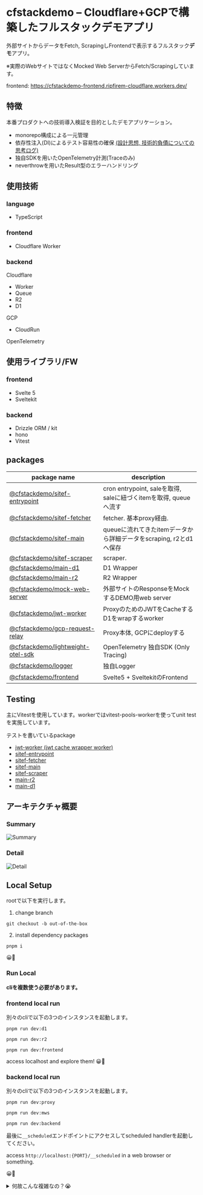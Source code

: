 # cfstackdemo – Cloudflare+GCPで構築したフルスタックデモアプリ

外部サイトからデータをFetch, ScrapingしFrontendで表示するフルスタック**デモ**アプリ。

※実際のWebサイトではなくMocked Web ServerからFetch/Scrapingしています。

frontend: https://cfstackdemo-frontend.ripfirem-cloudflare.workers.dev/

## 特徴

本番プロダクトへの技術導入検証を目的としたデモアプリケーション。

- monorepo構成による一元管理
- 依存性注入(DI)によるテスト容易性の確保 [(設計思想, 技術的負債についての思考ログ)](https://github.com/sev3e3e/cfstackdemo/issues/1)
- 独自SDKを用いたOpenTelemetry計測(Traceのみ)
- neverthrowを用いたResult型のエラーハンドリング

## 使用技術

### language

- TypeScript

### frontend

- Cloudflare Worker

### backend

Cloudflare
- Worker
- Queue
- R2
- D1

GCP
- CloudRun

OpenTelemetry

## 使用ライブラリ/FW

### frontend

- Svelte 5
- Sveltekit

### backend

- Drizzle ORM / kit
- hono
- Vitest

## packages

| package name | description |
|--------------|-------------|
| [@cfstackdemo/sitef-entrypoint](backend/sitef/entrypoint) | cron entrypoint, saleを取得, saleに紐づくitemを取得, queueへ流す |
| [@cfstackdemo/sitef-fetcher](backend/sitef/fetcher) | fetcher. 基本proxy経由. |
| [@cfstackdemo/sitef-main](backend/sitef/main) | queueに流れてきたitemデータから詳細データをscraping, r2とd1へ保存 |
| [@cfstackdemo/sitef-scraper](backend/sitef/scraper) | scraper. |
| [@cfstackdemo/main-d1](backend/main-d1) | D1 Wrapper |
| [@cfstackdemo/main-r2](backend/main-r2) | R2 Wrapper |
| [@cfstackdemo/mock-web-server](backend/mock-web-server) | 外部サイトのResponseをMockするDEMO用web server |
| [@cfstackdemo/jwt-worker](backend/proxy-relay/gcp/cf-jwt-worker) | ProxyのためのJWTをCacheするD1をwrapするworker |
| [@cfstackdemo/gcp-request-relay](backend/proxy-relay/gcp/function) | Proxy本体, GCPにdeployする |
| [@cfstackdemo/lightweight-otel-sdk](lightweight-otel-sdk) | OpenTelemetry 独自SDK (Only Tracing) |
| [@cfstackdemo/logger](logger) | 独自Logger |
| [@cfstackdemo/frontend](frontend) | Svelte5 + SveltekitのFrontend |



## Testing

主にVitestを使用しています。workerではvitest-pools-workerを使ってunit testを実施しています。

テストを書いているpackage

- [jwt-worker (jwt cache wrapper worker)](backend/proxy-relay/gcp/cf-jwt-worker/test)
- [sitef-entrypoint](backend/sitef/entrypoint/test)
- [sitef-fetcher](backend/sitef/fetcher/test)
- [sitef-main](backend/sitef/main/test)
- [sitef-scraper](backend/sitef/scraper/test)
- [main-r2](backend/main-r2/test)
- [main-d1](backend/main-d1/test)

## アーキテクチャ概要

### Summary
![Summary](./docs/arch.svg)

### Detail
![Detail](./docs/arch_detail.svg)

## Local Setup

rootで以下を実行します。

1. change branch

```
git checkout -b out-of-the-box
```

2. install dependency packages

```
pnpm i 
```

😀🎉

### Run Local

**cliを複数使う必要があります。**

### frontend local run

別々のcliで以下の3つのインスタンスを起動します。

```
pnpm run dev:d1
```

```
pnpm run dev:r2
```

```
pnpm run dev:frontend
```

access localhost and explore them! 😀🎉

### backend local run

別々のcliで以下の3つのインスタンスを起動します。

```
pnpm run dev:proxy
```

```
pnpm run dev:mws
```

```
pnpm run dev:backend
```

最後に`__scheduled`エンドポイントにアクセスしてscheduled handlerを起動してください。

access `http://localhost:{PORT}/__scheduled` in a web browser or something.

😀🎉

<details>
    <summary>何故こんな複雑なの？😭</summary>

    frontendではsveltekit - backend(r2,d1)間のlocal通信が同じcli上で動いているとうまくいかないため。
    (configオプション, npm-run-all2等の並列実行等, いずれも。)

    ---

    backendではworkerはmulitple configである程度まとめているが、mock-web-serverのみ別にしている。これはmulti configだととprimary worker以外serverがlistenしないため。
    gcpのproxyはwranglerではないため別枠起動。並列実行できそうだがもうここまで来たら別枠でよい。かも。
</details>